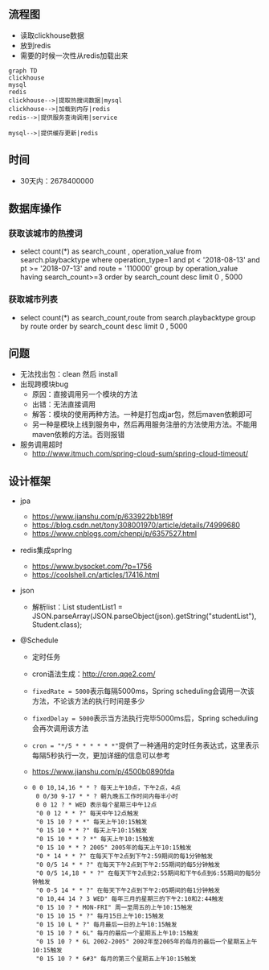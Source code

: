 ## 流程图

- 读取clickhouse数据
- 放到redis
- 需要的时候一次性从redis加载出来
```mermaid
graph TD
clickhouse
mysql
redis
clickhouse-->|提取热搜词数据|mysql
clickhouse-->|加载到内存|redis
redis-->|提供服务查询调用|service

mysql-->|提供缓存更新|redis
```





## 时间

- 30天内：2678400000





## 数据库操作

### 获取该城市的热搜词

- select count(*) as search_count , operation_value from  search.playbacktype  where  operation_type=1  and pt < '2018-08-13' and pt >= '2018-07-13' and route = '110000' group by operation_value having search_count>=3 order by  search_count desc  limit 0 , 5000 

### 获取城市列表

- select count(*) as search_count,route from   search.playbacktype group by route order by  search_count desc  limit 0 , 5000 











## 问题

- 无法找出包：clean 然后 install
- 出现跨模块bug
  - 原因：直接调用另一个模块的方法
  - 出错：无法直接调用
  - 解答：模块的使用两种方法。一种是打包成jar包，然后maven依赖即可
  - 另一种是模块上线到服务中，然后再用服务注册的方法使用方法。不能用maven依赖的方法。否则报错
- 服务调用超时
  - http://www.itmuch.com/spring-cloud-sum/spring-cloud-timeout/





## 设计框架

- jpa
  - https://www.jianshu.com/p/633922bb189f
  - https://blog.csdn.net/tony308001970/article/details/74999680
  - https://www.cnblogs.com/chenpi/p/6357527.html

- redis集成sprIng

  - https://www.bysocket.com/?p=1756
  - https://coolshell.cn/articles/17416.html

- json

  - 解析list：List<Student> studentList1 = JSON.parseArray(JSON.parseObject(json).getString("studentList"), Student.class); 

- @Schedule

  - 定时任务

  - cron语法生成：http://cron.qqe2.com/

  - `fixedRate = 5000`表示每隔5000ms，Spring scheduling会调用一次该方法，不论该方法的执行时间是多少

  - `fixedDelay = 5000`表示当方法执行完毕5000ms后，Spring scheduling会再次调用该方法

  - `cron = "*/5 * * * * * *"`提供了一种通用的定时任务表达式，这里表示每隔5秒执行一次，更加详细的信息可以参考

  - https://www.jianshu.com/p/4500b0890fda

  - ```
    0 0 10,14,16 * * ? 每天上午10点，下午2点，4点
     0 0/30 9-17 * * ? 朝九晚五工作时间内每半小时
     0 0 12 ? * WED 表示每个星期三中午12点
     "0 0 12 * * ?" 每天中午12点触发
     "0 15 10 ? * *" 每天上午10:15触发
     "0 15 10 * * ?" 每天上午10:15触发
     "0 15 10 * * ? *" 每天上午10:15触发
     "0 15 10 * * ? 2005" 2005年的每天上午10:15触发
     "0 * 14 * * ?" 在每天下午2点到下午2:59期间的每1分钟触发
     "0 0/5 14 * * ?" 在每天下午2点到下午2:55期间的每5分钟触发
     "0 0/5 14,18 * * ?" 在每天下午2点到2:55期间和下午6点到6:55期间的每5分钟触发
     "0 0-5 14 * * ?" 在每天下午2点到下午2:05期间的每1分钟触发
     "0 10,44 14 ? 3 WED" 每年三月的星期三的下午2:10和2:44触发
     "0 15 10 ? * MON-FRI" 周一至周五的上午10:15触发
     "0 15 10 15 * ?" 每月15日上午10:15触发
     "0 15 10 L * ?" 每月最后一日的上午10:15触发
     "0 15 10 ? * 6L" 每月的最后一个星期五上午10:15触发
     "0 15 10 ? * 6L 2002-2005" 2002年至2005年的每月的最后一个星期五上午10:15触发
     "0 15 10 ? * 6#3" 每月的第三个星期五上午10:15触发
    
    ```

    






